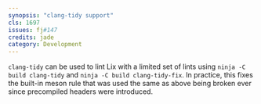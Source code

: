 ```yaml
---
synopsis: "clang-tidy support"
cls: 1697
issues: fj#147
credits: jade
category: Development
---
```


`clang-tidy` can be used to lint Lix with a limited set of lints using `ninja -C build clang-tidy` and `ninja -C build clang-tidy-fix`.
In practice, this fixes the built-in meson rule that was used the same as above being broken ever since precompiled headers were introduced.
